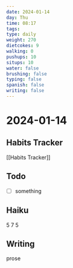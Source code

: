 ```yaml
---
date: 2024-01-14
day: Thu
time: 08:17
tags: 
type: daily
weight: 270
dietcokes: 9
walking: 0
pushups: 10
situps: 10
water: false
brushing: false
typing: false
spanish: false
writing: false
---
```

# 2024-01-14

## Habits Tracker
[[Habits Tracker]]

## Todo
- [ ] something 
## Haiku
5
7
5
## Writing
prose